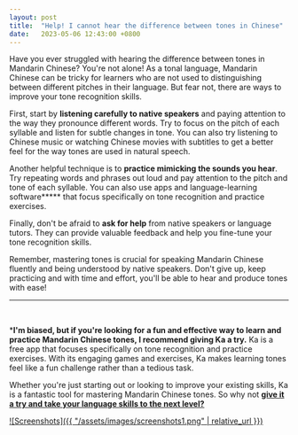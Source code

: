 ```yaml
---
layout: post
title:  "Help! I cannot hear the difference between tones in Chinese"
date:   2023-05-06 12:43:00 +0800
---
```


Have you ever struggled with hearing the difference between tones in Mandarin Chinese? You're not alone! As a tonal language, Mandarin Chinese can be tricky for learners who are not used to distinguishing between different pitches in their language. But fear not, there are ways to improve your tone recognition skills.

First, start by **listening carefully to native speakers** and paying attention to the way they pronounce different words. Try to focus on the pitch of each syllable and listen for subtle changes in tone. You can also try listening to Chinese music or watching Chinese movies with subtitles to get a better feel for the way tones are used in natural speech.

Another helpful technique is to **practice mimicking the sounds you hear**. Try repeating words and phrases out loud and pay attention to the pitch and tone of each syllable. You can also use apps and language-learning software**\*** that focus specifically on tone recognition and practice exercises.

Finally, don't be afraid to **ask for help** from native speakers or language tutors. They can provide valuable feedback and help you fine-tune your tone recognition skills.

Remember, mastering tones is crucial for speaking Mandarin Chinese fluently and being understood by native speakers. Don't give up, keep practicing and with time and effort, you'll be able to hear and produce tones with ease!

<hr/>
<br/>

***I'm biased, but if you're looking for a fun and effective way to learn and practice Mandarin Chinese tones, I recommend giving Ka a try.** Ka is a free app that focuses specifically on tone recognition and practice exercises. With its engaging games and exercises, Ka makes learning tones feel like a fun challenge rather than a tedious task.

Whether you're just starting out or looking to improve your existing skills, Ka is a fantastic tool for mastering Mandarin Chinese tones. So why not **[give it a try and take your language skills to the next level?](https://apps.apple.com/us/app/ka-chinese-tones-learn-pinyin/id6444140899)**

[![Screenshots]({{ "/assets/images/screenshots1.png" | relative_url }})](https://apps.apple.com/us/app/ka-chinese-tones-learn-pinyin/id6444140899)





